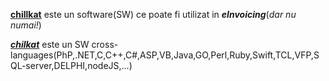 [**chillkat**](https://www.chilkatsoft.com/) este un software(SW) ce poate fi utilizat in ***eInvoicing***(*dar nu numai!*)

[***chilkat***](https://www.example-code.com/) este un SW cross-languages(PhP,.NET,C,C++,C#,ASP,VB,Java,GO,Perl,Ruby,Swift,TCL,VFP,SQL-server,DELPHI,nodeJS,...)
